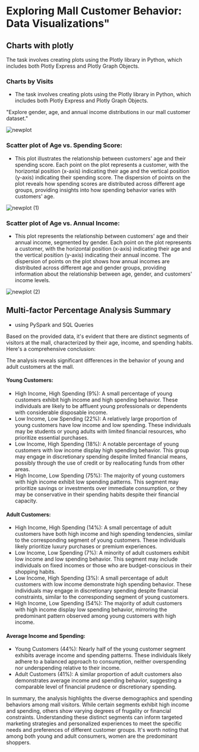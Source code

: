 # Exploring Mall Customer Behavior: Data Visualizations" 
## Charts with plotly
The task involves creating plots using the Plotly library in Python, which includes both Plotly Express and Plotly Graph Objects.

   
### Charts by Visits
- The task involves creating plots using the Plotly library in Python, which includes both Plotly Express and Plotly Graph Objects.

"Explore gender, age, and annual income distributions in our mall customer dataset."

![newplot](https://github.com/srkirot/mall_customer_segmentation/assets/166246544/bd10fb68-f9db-488f-9a87-c84002b92c1d)

### Scatter plot of Age vs. Spending Score:

- This plot illustrates the relationship between customers' age and their spending score. Each point on the plot represents a customer, with the horizontal position (x-axis) indicating their age and the vertical position (y-axis) indicating their spending score. The dispersion of points on the plot reveals how spending scores are distributed across different age groups, providing insights into how spending behavior varies with customers' age.

![newplot (1)](https://github.com/srkirot/mall_customer_segmentation/assets/166246544/0ad03f20-efba-430b-89cc-c429bffcee29)

### Scatter plot of Age vs. Annual Income:

- This plot represents the relationship between customers' age and their annual income, segmented by gender. Each point on the plot represents a customer, with the horizontal position (x-axis) indicating their age and the vertical position (y-axis) indicating their annual income. The dispersion of points on the plot shows how annual incomes are distributed across different age and gender groups, providing information about the relationship between age, gender, and customers' income levels.

![newplot (2)](https://github.com/srkirot/mall_customer_segmentation/assets/166246544/07a797b8-d2d0-4530-8dc0-e57593009d53)


## Multi-factor Percentage Analysis Summary
- using PySpark and SQL Queries

Based on the provided data, it's evident that there are distinct segments of visitors at the mall, characterized by their age, income, and spending habits. Here's a comprehensive conclusion:

The analysis reveals significant differences in the behavior of young and adult customers at the mall.

#### Young Customers:

- High Income, High Spending (9%): A small percentage of young customers exhibit high income and high spending behavior. These individuals are likely to be affluent young professionals or dependents with considerable disposable income.
- Low Income, Low Spending (22%): A relatively large proportion of young customers have low income and low spending. These individuals may be students or young adults with limited financial resources, who prioritize essential purchases.
- Low Income, High Spending (18%): A notable percentage of young customers with low income display high spending behavior. This group may engage in discretionary spending despite limited financial means, possibly through the use of credit or by reallocating funds from other areas.
- High Income, Low Spending (75%): The majority of young customers with high income exhibit low spending patterns. This segment may prioritize savings or investments over immediate consumption, or they may be conservative in their spending habits despite their financial capacity.

  
#### Adult Customers:

- High Income, High Spending (14%): A small percentage of adult customers have both high income and high spending tendencies, similar to the corresponding segment of young customers. These individuals likely prioritize luxury purchases or premium experiences.
- Low Income, Low Spending (7%): A minority of adult customers exhibit low income and low spending behavior. This segment may include individuals on fixed incomes or those who are budget-conscious in their shopping habits.
- Low Income, High Spending (3%): A small percentage of adult customers with low income demonstrate high spending behavior. These individuals may engage in discretionary spending despite financial constraints, similar to the corresponding segment of young customers.
- High Income, Low Spending (54%): The majority of adult customers with high income display low spending behavior, mirroring the predominant pattern observed among young customers with high income.

  
#### Average Income and Spending:

- Young Customers (44%): Nearly half of the young customer segment exhibits average income and spending patterns. These individuals likely adhere to a balanced approach to consumption, neither overspending nor underspending relative to their income.
- Adult Customers (41%): A similar proportion of adult customers also demonstrates average income and spending behavior, suggesting a comparable level of financial prudence or discretionary spending.


 
In summary, the analysis highlights the diverse demographics and spending behaviors among mall visitors. While certain segments exhibit high income and spending, others show varying degrees of frugality or financial constraints. Understanding these distinct segments can inform targeted marketing strategies and personalized experiences to meet the specific needs and preferences of different customer groups. It's worth noting that among both young and adult consumers, women are the predominant shoppers.













